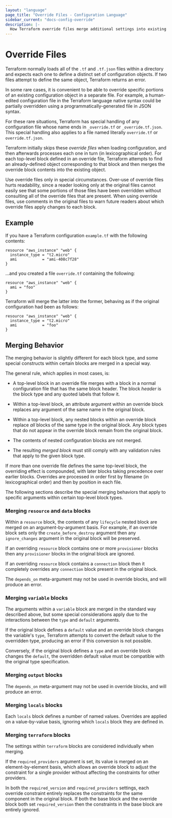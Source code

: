 ```yaml
---
layout: "language"
page_title: "Override Files - Configuration Language"
sidebar_current: "docs-config-override"
description: |-
  How Terraform override files merge additional settings into existing configuration objects.
---
```


# Override Files

Terraform normally loads all of the `.tf` and `.tf.json` files within a
directory and expects each one to define a distinct set of configuration
objects. If two files attempt to define the same object, Terraform returns
an error.

In some rare cases, it is convenient to be able to override specific portions
of an existing configuration object in a separate file. For example, a
human-edited configuration file in the Terraform language native syntax
could be partially overridden using a programmatically-generated file
in JSON syntax.

For these rare situations, Terraform has special handling of any configuration
file whose name ends in `_override.tf` or `_override.tf.json`. This special
handling also applies to a file named literally `override.tf` or
`override.tf.json`.

Terraform initially skips these _override files_ when loading configuration,
and then afterwards processes each one in turn (in lexicographical order). For
each top-level block defined in an override file, Terraform attempts to find
an already-defined object corresponding to that block and then merges the
override block contents into the existing object.

Use override files only in special circumstances. Over-use of override files
hurts readability, since a reader looking only at the original files cannot
easily see that some portions of those files have been overridden without
consulting all of the override files that are present. When using override
files, use comments in the original files to warn future readers about which
override files apply changes to each block.

## Example

If you have a Terraform configuration `example.tf` with the following contents:

```hcl
resource "aws_instance" "web" {
  instance_type = "t2.micro"
  ami           = "ami-408c7f28"
}
```

...and you created a file `override.tf` containing the following:

```hcl
resource "aws_instance" "web" {
  ami = "foo"
}
```

Terraform will merge the latter into the former, behaving as if the original
configuration had been as follows:

```hcl
resource "aws_instance" "web" {
  instance_type = "t2.micro"
  ami           = "foo"
}
```

## Merging Behavior

The merging behavior is slightly different for each block type, and some
special constructs within certain blocks are merged in a special way.

The general rule, which applies in most cases, is:

* A top-level block in an override file merges with a block in a normal
  configuration file that has the same block header. The block _header_ is the
  block type and any quoted labels that follow it.

* Within a top-level block, an attribute argument within an override block
  replaces any argument of the same name in the original block.

* Within a top-level block, any nested blocks within an override block replace
  _all_ blocks of the same type in the original block. Any block types that
  do not appear in the override block remain from the original block.

* The contents of nested configuration blocks are not merged.

* The resulting _merged block_ must still comply with any validation rules
  that apply to the given block type.

If more than one override file defines the same top-level block, the overriding
effect is compounded, with later blocks taking precedence over earlier blocks.
Overrides are processed in order first by filename (in lexicographical order)
and then by position in each file.

The following sections describe the special merging behaviors that apply to
specific arguments within certain top-level block types.

### Merging `resource` and `data` blocks

Within a `resource` block, the contents of any `lifecycle` nested block are
merged on an argument-by-argument basis. For example, if an override block
sets only the `create_before_destroy` argument then any `ignore_changes`
argument in the original block will be preserved.

If an overriding `resource` block contains one or more `provisioner` blocks
then any `provisioner` blocks in the original block are ignored.

If an overriding `resource` block contains a `connection` block then it
completely overrides any `connection` block present in the original block.

The `depends_on` meta-argument may not be used in override blocks, and will
produce an error.

### Merging `variable` blocks

The arguments within a `variable` block are merged in the standard way
described above, but some special considerations apply due to the interactions
between the `type` and `default` arguments.

If the original block defines a `default` value and an override block changes
the variable's `type`, Terraform attempts to convert the default value to
the overridden type, producing an error if this conversion is not possible.

Conversely, if the original block defines a `type` and an override block changes
the `default`, the overridden default value must be compatible with the
original type specification.

### Merging `output` blocks

The `depends_on` meta-argument may not be used in override blocks, and will
produce an error.

### Merging `locals` blocks

Each `locals` block defines a number of named values. Overrides are applied
on a value-by-value basis, ignoring which `locals` block they are defined in.

### Merging `terraform` blocks

The settings within `terraform` blocks are considered individually when
merging.

If the `required_providers` argument is set, its value is merged on an
element-by-element basis, which allows an override block to adjust the
constraint for a single provider without affecting the constraints for
other providers.

In both the `required_version` and `required_providers` settings, each override
constraint entirely replaces the constraints for the same component in the
original block. If both the base block and the override block both set
`required_version` then the constraints in the base block are entirely ignored.
